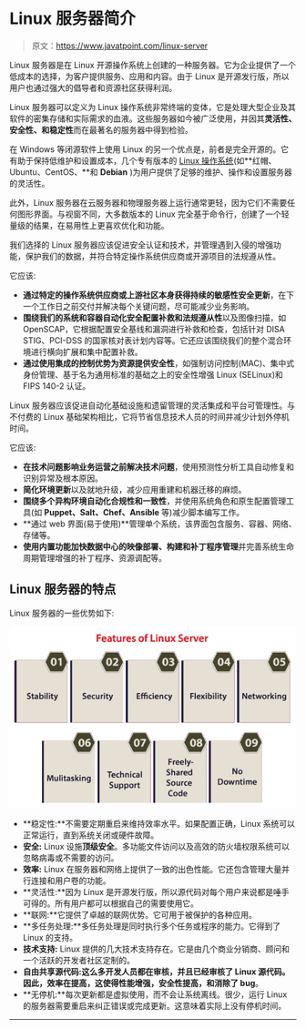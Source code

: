 # Linux 服务器简介

> 原文：<https://www.javatpoint.com/linux-server>

Linux 服务器是在 Linux 开源操作系统上创建的一种服务器。它为企业提供了一个低成本的选择，为客户提供服务、应用和内容。由于 Linux 是开源发行版，所以用户也通过强大的倡导者和资源社区获得利润。

Linux 服务器可以定义为 Linux 操作系统非常终端的变体，它是处理大型企业及其软件的密集存储和实际需求的血液。这些服务器如今被广泛使用，并因其**灵活性、安全性、**和**稳定性**而在最著名的服务器中得到检验。

在 Windows 等闭源软件上使用 Linux 的另一个优点是，前者是完全开源的。它有助于保持低维护和设置成本，几个专有版本的 [Linux 操作系统](https://www.javatpoint.com/linux-tutorial)(如**红帽、Ubuntu、CentOS、**和 **Debian** )为用户提供了足够的维护、操作和设置服务器的灵活性。

此外，Linux 服务器在云服务器和物理服务器上运行通常更轻，因为它们不需要任何图形界面。与视窗不同，大多数版本的 Linux 完全基于命令行，创建了一个轻量级的结果，在易用性上更喜欢优化和功能。

我们选择的 Linux 服务器应该促进安全认证和技术，并管理遇到入侵的增强功能，保护我们的数据，并符合特定操作系统供应商或开源项目的法规遵从性。

它应该:

*   **通过特定的操作系统供应商或上游社区本身获得持续的敏感性安全更新**，在下一个工作日之前交付并解决每个关键问题，尽可能减少业务影响。
*   **围绕我们的系统和容器自动化安全配置补救和法规遵从性**以及图像扫描，如 OpenSCAP，它根据配置安全基线和漏洞进行补救和检查，包括针对 DISA STIG、PCI-DSS 的国家核对表计划内容等。它还应该围绕我们的整个混合环境进行横向扩展和集中配置补救。
*   **通过使用集成的控制优势为资源提供安全性**，如强制访问控制(MAC)、集中式身份管理、基于名为通用标准的基础之上的安全性增强 Linux (SELinux)和 FIPS 140-2 认证。

Linux 服务器应该促进自动化基础设施和遗留管理的灵活集成和平台可管理性。与不付费的 Linux 基础架构相比，它将节省信息技术人员的时间并减少计划外停机时间。

它应该:

*   **在技术问题影响业务运营之前解决技术问题**，使用预测性分析工具自动修复和识别异常及根本原因。
*   **简化环境更新**以及就地升级，减少应用重建和机器迁移的麻烦。
*   **围绕多个异构环境自动化合规性和一致性**，并使用系统角色和原生配置管理工具(如 **Puppet、Salt、Chef、Ansible** 等)减少脚本编写工作。
*   **通过 web 界面(易于使用)**管理单个系统，该界面包含服务、容器、网络、存储等。
*   **使用内置功能加快数据中心的映像部署、构建和补丁程序管理**并完善系统生命周期管理增强的补丁程序、资源调配等。

## Linux 服务器的特点

Linux 服务器的一些优势如下:

![Linux Server](img/1ff46ad816f0f896dbf6a864a44b74ea.png)

*   **稳定性:**不需要定期重启来维持效率水平。如果配置正确，Linux 系统可以正常运行，直到系统关闭或硬件故障。
*   **安全:** Linux 设施**顶级安全**。多功能文件访问以及高效的防火墙权限系统可以忽略病毒或不需要的访问。
*   **效率:** Linux 在服务器和网络上提供了一致的出色性能。它还包含管理大量并行连接和用户卷的功能。
*   **灵活性:**因为 Linux 是开源发行版，所以源代码对每个用户来说都是唾手可得的。所有用户都可以根据自己的需要使用它。
*   **联网:**它提供了卓越的联网优势。它可用于被保护的各种应用。
*   **多任务处理:**多任务处理是同时执行多个任务或程序的能力。它得到了 Linux 的支持。
*   **技术支持:** Linux 提供的几大技术支持存在。它是由几个商业分销商、顾问和一个活跃的开发者社区定制的。
*   **自由共享源代码:**这么多开发人员都在审核，并且已经审核了 Linux 源代码。因此，效率在提高，这使得**性能增强，安全性提高，**和**消除了 bug**。
*   **无停机:**每次更新都是虚拟使用，而不会让系统离线。很少，运行 Linux 的服务器需要重启来纠正错误或完成更新。这意味着实际上没有停机时间。

* * *